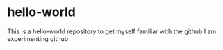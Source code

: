# hello-world
This is a hello-world repository to get myself familiar with the github
I am experimenting github
